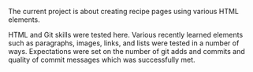 The current project is about creating recipe pages using various HTML elements.

HTML and Git skills were tested here. Various recently learned elements such as paragraphs, images, links, and lists were tested in a number of ways. Expectations were set on the number of git adds and commits and quality of commit messages which was successfully met.
